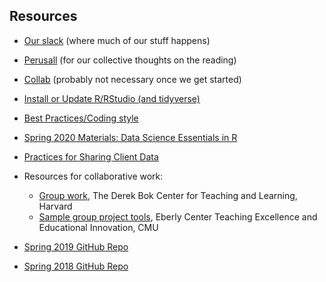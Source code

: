 ## Resources

* [Our slack](https://publicinteres-jhd4238.slack.com) (where much of our stuff happens)
* [Perusall](https://perusall.com/) (for our collective thoughts on the reading)
* [Collab](https://collab.its.virginia.edu/portal/site/9c27fd2c-e719-4245-8efd-44a40e15b353) (probably not necessary once we get started)
* [Install or Update R/RStudio (and tidyverse)](https://uvastatlab.github.io/phdplus/installR.html)
* [Best Practices/Coding style](https://github.com/commpaslab/publicinterestdata_2020/blob/master/code/examples/bestpractices.R)
* [Spring 2020 Materials: Data Science Essentials in R](https://uvastatlab.github.io/phdplus2020/)
* [Practices for Sharing Client Data](https://github.com/commpaslab/publicinterestdata_2020/blob/master/resources/data_agreement.md)
* Resources for collaborative work:

  * [Group work](https://bokcenter.harvard.edu/group-work), The Derek Bok Center for Teaching and Learning, Harvard
  * [Sample group project tools](https://www.cmu.edu/teaching/designteach/teach/instructionalstrategies/groupprojects/tools/index.html), Eberly Center Teaching Excellence and Educational Innovation, CMU 

* [Spring 2019 GitHub Repo](https://github.com/datafordemocracy/PublicInterestData2019)
* [Spring 2018 GitHub Repo](https://github.com/datafordemocracy/PublicInterestData2018)
